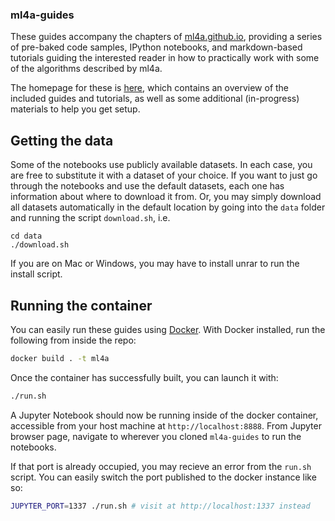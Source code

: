 ### ml4a-guides

These guides accompany the chapters of [ml4a.github.io](http://ml4a.github.io), providing a series of pre-baked code samples, IPython notebooks, and markdown-based tutorials guiding the interested reader in how to practically work with some of the algorithms described by ml4a.

The homepage for these is [here](http://ml4a.github.io/guides), which contains an overview of the included guides and tutorials, as well as some additional (in-progress) materials to help you get setup.

## Getting the data

Some of the notebooks use publicly available datasets. In each case, you are free to substitute it with a dataset of your choice. If you want to just go through the notebooks and use the default datasets, each one has information about where to download it from. Or, you may simply download all datasets automatically in the default location by going into the `data` folder and running the script `download.sh`, i.e.

    cd data
    ./download.sh

If you are on Mac or Windows, you may have to install unrar to run the install script.

## Running the container

You can easily run these guides using [Docker](https://www.docker.com/). With Docker installed, run the following from inside the repo:

```bash
docker build . -t ml4a
```

Once the container has successfully built, you can launch it with:

```bash
./run.sh
```

A Jupyter Notebook should now be running inside of the docker container, accessible from your host machine at `http://localhost:8888`. From Jupyter browser page, navigate to wherever you cloned `ml4a-guides` to run the notebooks. 

If that port is already occupied, you may recieve an error from the `run.sh` script. You can easily switch the port published to the docker instance like so:

```bash
JUPYTER_PORT=1337 ./run.sh # visit at http://localhost:1337 instead
```


